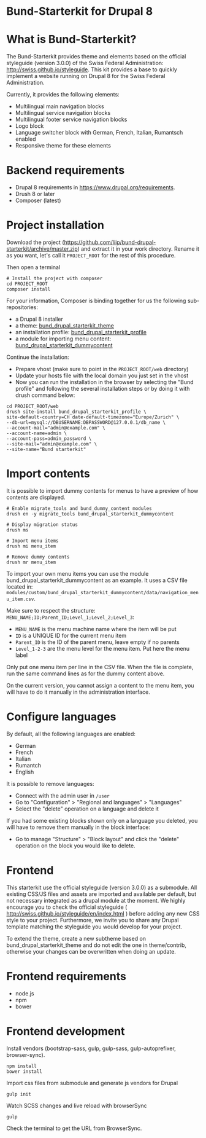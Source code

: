 Bund-Starterkit for Drupal 8
============================

# What is Bund-Starterkit?
The Bund-Starterkit provides theme and elements based on the official styleguide (version 3.0.0) of the Swiss Federal Administration: http://swiss.github.io/styleguide.
This kit provides a base to quickly implement a website running on Drupal 8 for the Swiss Federal Administration.

Currently, it provides the following elements:

- Multilingual main navigation blocks
- Multilingual service navigation blocks
- Multilingual footer service navigation blocks
- Logo block
- Language switcher block with German, French, Italian, Rumantsch enabled
- Responsive theme for these elements

# Backend requirements
- Drupal 8 requirements in https://www.drupal.org/requirements.
- Drush 8 or later
- Composer (latest)

# Project installation

Download the project (https://github.com/liip/bund-drupal-starterkit/archive/master.zip) and extract it in your work directory. Rename it as you want, let's call it `PROJECT_ROOT` for the rest of this procedure.

Then open a terminal

```
# Install the project with composer
cd PROJECT_ROOT
composer install

```
For your information, Composer is binding together for us the following sub-repositories:

- a Drupal 8 installer
- a theme: [bund_drupal_starterkit_theme](https://github.com/liip/bund_drupal_starterkit_theme)
- an installation profile: [bund_drupal_starterkit_profile](https://github.com/liip/bund_drupal_starterkit_profile)
- a module for importing menu content: [bund_drupal_starterkit_dummycontent](https://github.com/liip/bund_drupal_starterkit_dummycontent)

Continue the installation:

- Prepare vhost (make sure to point in the `PROJECT_ROOT/web` directory)
- Update your hosts file with the local domain you just set in the vhost
- Now you can run the installation in the browser by selecting the "Bund profile"
  and following the several installation steps or by doing it with drush command
  below:

```
cd PROJECT_ROOT/web
drush site-install bund_drupal_starterkit_profile \
site-default-country=CH date-default-timezone="Europe/Zurich" \
--db-url=mysql://DBUSERNAME:DBPASSWORD@127.0.0.1/db_name \
--account-mail="admin@example.com" \
--account-name=admin \
--account-pass=admin_password \
--site-mail="admin@example.com" \
--site-name="Bund starterkit"
```

# Import contents

It is possible to import dummy contents for menus to have a preview of how
contents are displayed.

```
# Enable migrate_tools and bund_dummy_content modules
drush en -y migrate_tools bund_drupal_starterkit_dummycontent

# Display migration status
drush ms

# Import menu items
drush mi menu_item

# Remove dummy contents
drush mr menu_item
```

To import your own menu items you can use the module bund_drupal_starterkit_dummycontent as an example. It uses a CSV file located in: `modules/custom/bund_drupal_starterkit_dummycontent/data/navigation_menu_item.csv`.

Make sure to respect the structure: `MENU_NAME;ID;Parent_ID;Level_1;Level_2;Level_3`:

- `MENU_NAME` is the menu machine name where the item will be put
- `ID` is a UNIQUE ID for the current menu item
- `Parent_ID` is the ID of the parent menu, leave empty if no parents
- `Level_1-2-3` are the menu level for the menu item. Put here the menu label

Only put one menu item per line in the CSV file.
When the file is complete, run the same command lines as for the dummy content
above.

On the current version, you cannot assign a content to the menu item, you will
have to do it manually in the administration interface.


# Configure languages
By default, all the following languages are enabled:

- German
- French
- Italian
- Rumantch
- English

It is possible to remove languages:

- Connect with the admin user in `/user`
- Go to "Configuration" > "Regional and languages" > "Languages"
- Select the "delete" operation on a language and delete it

If you had some existing blocks shown only on a language you deleted, you will
have to remove them manually in the block interface:

- Go to manage "Structure" > "Block layout" and click the "delete" operation
on the block you would like to delete.


# Frontend

This starterkit use the official styleguide (version 3.0.0) as a submodule. All existing CSS/JS files and assets are imported and available per default, but not necessary integrated as a drupal module at the moment. We highly encourage you to check the official styleguide ( http://swiss.github.io/styleguide/en/index.html ) before adding any new CSS style to your project. Furthermore, we invite you to share any Drupal template matching the styleguide you would develop for your project.

To extend the theme, create a new subtheme based on bund_drupal_starterkit_theme and do not edit the one in theme/contrib, otherwise your changes can be overwritten when doing an update.

# Frontend requirements
- node.js
- npm
- bower

# Frontend development

Install vendors (bootstrap-sass, gulp, gulp-sass, gulp-autoprefixer, browser-sync).
```
npm install
bower install
```

Import css files from submodule and generate js vendors for Drupal
```
gulp init
```

Watch SCSS changes and live reload with browserSync
```
gulp
```

Check the terminal to get the URL from BrowserSync.

